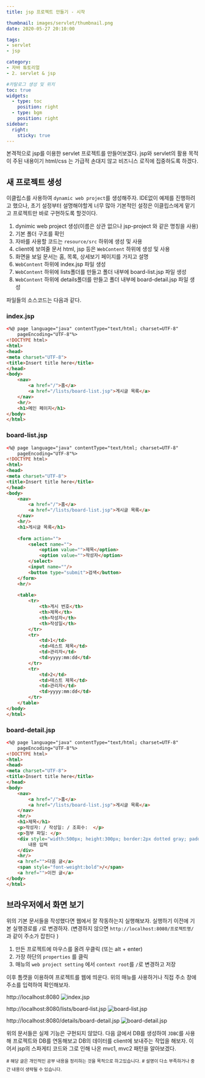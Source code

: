 ```yaml
---
title: jsp 프로젝트 만들기 - 시작

thumbnail: images/servlet/thumbnail.png
date: 2020-05-27 20:10:00

tags: 
- servlet
- jsp

category:
- 자바 튜토리얼
- 2. servlet & jsp

#카탈로그 생성 및 위치
toc: true
widgets:
  - type: toc
    position: right
  - type: bgm
    position: right
sidebar:
  right:
    sticky: true
---
```


본격적으로 jsp를 이용한 servlet 프로젝트를 만들어보겠다. jsp와 servlet의 활용 목적이 주된 내용이기 html/css 는 가급적 손대지 않고 비즈니스 로직에 집중하도록 하겠다.
<!-- more -->

## 새 프로젝트 생성
이클립스를 사용하여 `dynamic web project`를 생성해주자. IDE없이 예제를 진행하려고 했으나, 초기 설정부터 설명해야할게 너무 많아 기본적인 설정은 이클립스에게 맡기고 프로젝트만 바로 구현하도록 할것이다.

1. dynimic web project 생성(이름은 상관 없으나 jsp-project 와 같은 명칭을 사용)
2. 기본 폴더 구조를 확인
  1. 자바를 사용할 코드는 `resource/src` 하위에 생성 및 사용
  2. client에 보여줄 문서 html, jsp 등은 `WebContent` 하위에 생성 및 사용
3. 화면을 보일 문서는 홈, 목록, 상세보기 페이지를 가지고 설명
  1. `WebContent` 하위에 index.jsp 파일 생성
  2. `WebContent` 하위에 lists폴더를 만들고 폴더 내부에 board-list.jsp 파일 생성
  3. `WebContent` 하위에 details폴더를 만들고 폴더 내부에 board-detail.jsp 파일 생성

파일들의 소스코드는 다음과 같다.

### index.jsp
```html
<%@ page language="java" contentType="text/html; charset=UTF-8"
    pageEncoding="UTF-8"%>
<!DOCTYPE html>
<html>
<head>
<meta charset="UTF-8">
<title>Insert title here</title>
</head>
<body>
	<nav>
		<a href="/">홈</a>
		<a href="/lists/board-list.jsp">게시글 목록</a>
	</nav>
	<hr/>
	<h1>메인 페이지</h1>
</body>
</html>
```

### board-list.jsp
```html
<%@ page language="java" contentType="text/html; charset=UTF-8"
    pageEncoding="UTF-8"%>
<!DOCTYPE html>
<html>
<head>
<meta charset="UTF-8">
<title>Insert title here</title>
</head>
<body>
	<nav>
		<a href="/">홈</a>
		<a href="/lists/board-list.jsp">게시글 목록</a>
	</nav>
	<hr/>
	<h1>게시글 목록</h1>
	
	<form action="">
		<select name="">
			<option value="">제목</option>
			<option value="">작성자</option>
		</select>
		<input name=""/>
		<button type="submit">검색</button>
	</form>
	<hr/>
	
	<table>
		<tr>
			<th>게시 번호</th>
			<th>제목</th>
			<th>작성자</th>
			<th>작성일</th>
		</tr>
		<tr>
			<td>1</td>
			<td>테스트 제목</td>
			<td>관리자</td>
			<td>yyyy:mm:dd</td>
		</tr>
		<tr>
			<td>2</td>
			<td>테스트 제목</td>
			<td>관리자</td>
			<td>yyyy:mm:dd</td>
		</tr>
	</table>
</body>
</html>
```

### board-detail.jsp
```html
<%@ page language="java" contentType="text/html; charset=UTF-8"
    pageEncoding="UTF-8"%>
<!DOCTYPE html>
<html>
<head>
<meta charset="UTF-8">
<title>Insert title here</title>
</head>
<body>
	<nav>
		<a href="/">홈</a>
		<a href="/lists/board-list.jsp">게시글 목록</a>
	</nav>
	<hr/>
	<h1>제목</h1>
	<p>작성자: / 작성일: / 조회수:  </p>
	<p>첨부 파일: </p>
	<div style="width:500px; height:300px; border:2px dotted gray; padding:10px;">
		내용 입력
	</div>
	<hr/>
	<a href="">다음 글</a>
	<span style="font-weight:bold">/</span>
	<a href="">이전 글</a>
</body>
</html>
```

## 브라우저에서 화면 보기
위의 기본 문서들을 작성했다면 웹에서 잘 작동하는지 실행해보자. 실행하기 이전에 기본 실행경로를 `/`로 변경하자. (변경하지 않으면 `http://localhost:8080/프로젝트명/` 과 같이 주소가 잡힌다 )
1. 만든 프로젝트에 마우스를 올려 우클릭 (또는 alt + enter)
2. 가장 하단의 `properties` 를 클릭
3. 매뉴의 `web project setting` 에서 `context root`를 `/`로 변경하고 저장

이후 톰캣을 이용하여 프로젝트를 웹에 띄운다. 위의 매뉴를 사용하거나 직접 주소 창에 주소를 입력하여 확인해보자.

http://localhost:8080
![index.jsp](https://gojaebeom.github.io//images/servlet/example07.PNG)

http://localhost:8080/lists/board-list.jsp
![board-list.jsp](https://gojaebeom.github.io//images/servlet/example06.PNG)

http://localhost:8080/details/board-detail.jsp
![board-detail.jsp](https://gojaebeom.github.io//images/servlet/example05.PNG)

위의 문서들은 실제 기능은 구현되지 않았다. 다음 글에서 DB를 생성하여 `JDBC`를 사용해 프로젝트와 DB를 연동해보고 DB의 데이터를 client에 보내주는 작업을 해보자. 이어서 jsp의 스파게티 코드와 그로 인해 나온 mvc1, mvc2 패턴을 알아보겠다.

<sup># 해당 글은 개인적인 공부 내용을 정리하는 것을 목적으로 하고있습니다.</sup>
<sup># 설명이 다소 부족하거나 중간 내용이 생략될 수 있습니다.</sup>